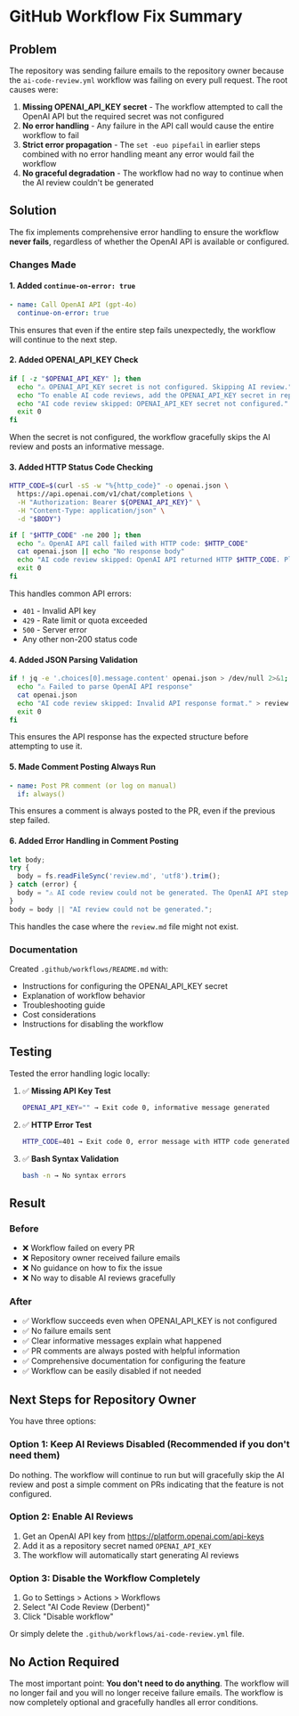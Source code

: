 # GitHub Workflow Fix Summary

## Problem

The repository was sending failure emails to the repository owner because the `ai-code-review.yml` workflow was failing on every pull request. The root causes were:

1. **Missing OPENAI_API_KEY secret** - The workflow attempted to call the OpenAI API but the required secret was not configured
2. **No error handling** - Any failure in the API call would cause the entire workflow to fail
3. **Strict error propagation** - The `set -euo pipefail` in earlier steps combined with no error handling meant any error would fail the workflow
4. **No graceful degradation** - The workflow had no way to continue when the AI review couldn't be generated

## Solution

The fix implements comprehensive error handling to ensure the workflow **never fails**, regardless of whether the OpenAI API is available or configured.

### Changes Made

#### 1. Added `continue-on-error: true`
```yaml
- name: Call OpenAI API (gpt-4o)
  continue-on-error: true
```

This ensures that even if the entire step fails unexpectedly, the workflow will continue to the next step.

#### 2. Added OPENAI_API_KEY Check
```bash
if [ -z "$OPENAI_API_KEY" ]; then
  echo "⚠️ OPENAI_API_KEY secret is not configured. Skipping AI review."
  echo "To enable AI code reviews, add the OPENAI_API_KEY secret in repository settings."
  echo "AI code review skipped: OPENAI_API_KEY secret not configured." > review.md
  exit 0
fi
```

When the secret is not configured, the workflow gracefully skips the AI review and posts an informative message.

#### 3. Added HTTP Status Code Checking
```bash
HTTP_CODE=$(curl -sS -w "%{http_code}" -o openai.json \
  https://api.openai.com/v1/chat/completions \
  -H "Authorization: Bearer ${OPENAI_API_KEY}" \
  -H "Content-Type: application/json" \
  -d "$BODY")

if [ "$HTTP_CODE" -ne 200 ]; then
  echo "⚠️ OpenAI API call failed with HTTP code: $HTTP_CODE"
  cat openai.json || echo "No response body"
  echo "AI code review skipped: OpenAI API returned HTTP $HTTP_CODE. Please check API key and quota." > review.md
  exit 0
fi
```

This handles common API errors:
- `401` - Invalid API key
- `429` - Rate limit or quota exceeded
- `500` - Server error
- Any other non-200 status code

#### 4. Added JSON Parsing Validation
```bash
if ! jq -e '.choices[0].message.content' openai.json > /dev/null 2>&1; then
  echo "⚠️ Failed to parse OpenAI API response"
  cat openai.json
  echo "AI code review skipped: Invalid API response format." > review.md
  exit 0
fi
```

This ensures the API response has the expected structure before attempting to use it.

#### 5. Made Comment Posting Always Run
```yaml
- name: Post PR comment (or log on manual)
  if: always()
```

This ensures a comment is always posted to the PR, even if the previous step failed.

#### 6. Added Error Handling in Comment Posting
```javascript
let body;
try {
  body = fs.readFileSync('review.md', 'utf8').trim();
} catch (error) {
  body = "⚠️ AI code review could not be generated. The OpenAI API step may have failed.";
}
body = body || "AI review could not be generated.";
```

This handles the case where the `review.md` file might not exist.

### Documentation

Created `.github/workflows/README.md` with:
- Instructions for configuring the OPENAI_API_KEY secret
- Explanation of workflow behavior
- Troubleshooting guide
- Cost considerations
- Instructions for disabling the workflow

## Testing

Tested the error handling logic locally:

1. ✅ **Missing API Key Test**
   ```bash
   OPENAI_API_KEY="" → Exit code 0, informative message generated
   ```

2. ✅ **HTTP Error Test**
   ```bash
   HTTP_CODE=401 → Exit code 0, error message with HTTP code generated
   ```

3. ✅ **Bash Syntax Validation**
   ```bash
   bash -n → No syntax errors
   ```

## Result

### Before
- ❌ Workflow failed on every PR
- ❌ Repository owner received failure emails
- ❌ No guidance on how to fix the issue
- ❌ No way to disable AI reviews gracefully

### After
- ✅ Workflow succeeds even when OPENAI_API_KEY is not configured
- ✅ No failure emails sent
- ✅ Clear informative messages explain what happened
- ✅ PR comments are always posted with helpful information
- ✅ Comprehensive documentation for configuring the feature
- ✅ Workflow can be easily disabled if not needed

## Next Steps for Repository Owner

You have three options:

### Option 1: Keep AI Reviews Disabled (Recommended if you don't need them)
Do nothing. The workflow will continue to run but will gracefully skip the AI review and post a simple comment on PRs indicating that the feature is not configured.

### Option 2: Enable AI Reviews
1. Get an OpenAI API key from https://platform.openai.com/api-keys
2. Add it as a repository secret named `OPENAI_API_KEY`
3. The workflow will automatically start generating AI reviews

### Option 3: Disable the Workflow Completely
1. Go to Settings > Actions > Workflows
2. Select "AI Code Review (Derbent)"
3. Click "Disable workflow"

Or simply delete the `.github/workflows/ai-code-review.yml` file.

## No Action Required

The most important point: **You don't need to do anything**. The workflow will no longer fail and you will no longer receive failure emails. The workflow is now completely optional and gracefully handles all error conditions.
